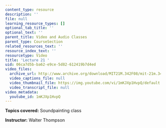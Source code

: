 ```yaml
---
content_type: resource
description: ''
file: null
learning_resource_types: []
optional_tab_title: ''
optional_text: ''
parent_title: Video and Audio Classes
parent_type: CourseSection
related_resources_text: ''
resource_index_text: ''
resourcetype: Video
title: 'Lecture 21 '
uid: 06ca7d5b-ba62-e9ce-5d82-612419b7d4ed
video_files:
  archive_url: http://www.archive.org/download/MIT21M.342F08/mit-21m.342-f08-lec21_class_300k.mp4
  video_captions_file: null
  video_thumbnail_file: https://img.youtube.com/vi/1mKJXp1HvpQ/default.jpg
  video_transcript_file: null
video_metadata:
  youtube_id: 1mKJXp1HvpQ
---
```


**Topics covered:** Soundpainting class

**Instructor:** Walter Thompson